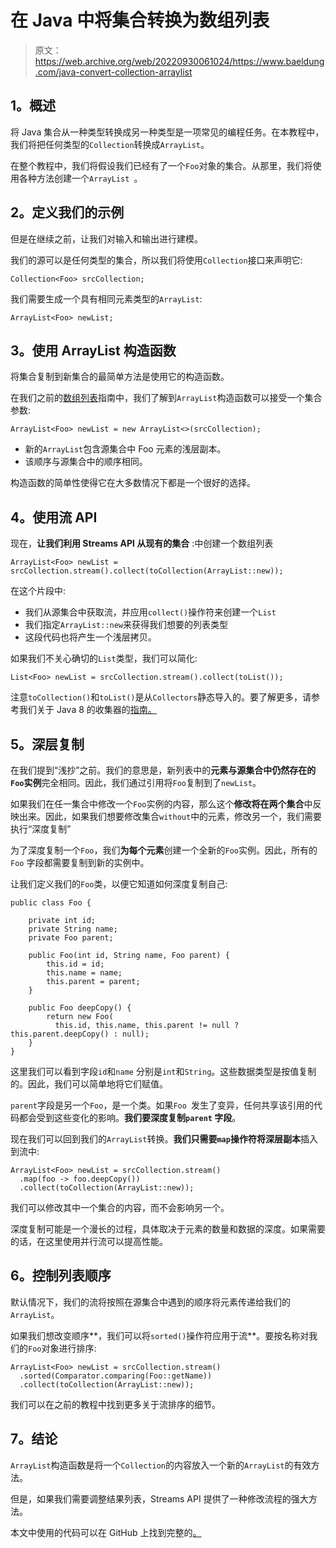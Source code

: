 # 在 Java 中将集合转换为数组列表

> 原文：<https://web.archive.org/web/20220930061024/https://www.baeldung.com/java-convert-collection-arraylist>

## **1。概述**

将 Java 集合从一种类型转换成另一种类型是一项常见的编程任务。在本教程中，我们将把任何类型的`Collection`转换成`ArrayList`。

在整个教程中，我们将假设我们已经有了一个`Foo`对象的集合。从那里，我们将使用各种方法创建一个`ArrayList `。

## **2。定义我们的示例**

但是在继续之前，让我们对输入和输出进行建模。

我们的源可以是任何类型的集合，所以我们将使用`Collection`接口来声明它:

```
Collection<Foo> srcCollection; 
```

我们需要生成一个具有相同元素类型的`ArrayList`:

```
ArrayList<Foo> newList;
```

## **3。使用 ArrayList 构造函数**

将集合复制到新集合的最简单方法是使用它的构造函数。

在我们之前的[数组列表](/web/20221128045127/https://www.baeldung.com/java-arraylist)指南中，我们了解到`ArrayList`构造函数可以接受一个集合参数:

```
ArrayList<Foo> newList = new ArrayList<>(srcCollection);
```

*   新的`ArrayList`包含源集合中 Foo 元素的浅层副本。
*   该顺序与源集合中的顺序相同。

构造函数的简单性使得它在大多数情况下都是一个很好的选择。

## **4。使用流 API**

现在，**让我们利用 Streams API 从现有的集合** :中创建一个数组列表

```
ArrayList<Foo> newList = srcCollection.stream().collect(toCollection(ArrayList::new));
```

在这个片段中:

*   我们从源集合中获取流，并应用`collect()`操作符来创建一个`List`
*   我们指定`ArrayList::new`来获得我们想要的列表类型
*   这段代码也将产生一个浅层拷贝。

如果我们不关心确切的`List`类型，我们可以简化:

```
List<Foo> newList = srcCollection.stream().collect(toList());
```

注意`toCollection()`和`toList()`是从`Collectors`静态导入的。要了解更多，请参考我们关于 Java 8 的收集器的[指南。](/web/20221128045127/https://www.baeldung.com/java-8-collectors)

## **5。深层复制**

在我们提到“浅抄”之前。我们的意思是，新列表中的**元素与源集合中仍然存在的`Foo`实例**完全相同。因此，我们通过引用将`Foo`复制到了`newList`。

如果我们在任一集合中修改一个`Foo`实例的内容，那么这个**修改将在两个集合**中反映出来。因此，如果我们想要修改集合`without`中的元素，修改另一个，我们需要执行“深度复制”

为了深度复制一个`Foo`，我们**为每个元素**创建一个全新的`Foo`实例。因此，所有的`Foo` 字段都需要复制到新的实例中。

让我们定义我们的`Foo`类，以便它知道如何深度复制自己:

```
public class Foo {

    private int id;
    private String name;
    private Foo parent;

    public Foo(int id, String name, Foo parent) {
        this.id = id;
        this.name = name;
        this.parent = parent;
    }

    public Foo deepCopy() {
        return new Foo(
          this.id, this.name, this.parent != null ? this.parent.deepCopy() : null);
    }
}
```

这里我们可以看到字段`id`和`name` 分别是`int`和`String`。这些数据类型是按值复制的。因此，我们可以简单地将它们赋值。

`parent`字段是另一个`Foo`，是一个类。如果`Foo `发生了变异，任何共享该引用的代码都会受到这些变化的影响。**我们要深度复制`parent` 字段**。

现在我们可以回到我们的`ArrayList`转换。**我们只需要`map`操作符将深层副本**插入到流中:

```
ArrayList<Foo> newList = srcCollection.stream()
  .map(foo -> foo.deepCopy())
  .collect(toCollection(ArrayList::new));
```

我们可以修改其中一个集合的内容，而不会影响另一个。

深度复制可能是一个漫长的过程，具体取决于元素的数量和数据的深度。如果需要的话，在这里使用并行流可以提高性能。

## **6。控制列表顺序**

默认情况下，我们的流将按照在源集合中遇到的顺序将元素传递给我们的`ArrayList`。

如果我们想改变顺序**，我们可以将`sorted()`操作符应用于流**。要按名称对我们的`Foo`对象进行排序:

```
ArrayList<Foo> newList = srcCollection.stream()
  .sorted(Comparator.comparing(Foo::getName))
  .collect(toCollection(ArrayList::new));
```

我们可以在之前的教程中找到更多关于流排序的细节。

## **7。结论**

`ArrayList`构造函数是将一个`Collection`的内容放入一个新的`ArrayList`的有效方法。

但是，如果我们需要调整结果列表，Streams API 提供了一种修改流程的强大方法。

本文中使用的代码可以在 GitHub 上找到完整的[。](https://web.archive.org/web/20221128045127/https://github.com/eugenp/tutorials/tree/master/core-java-modules/core-java-collections-conversions)